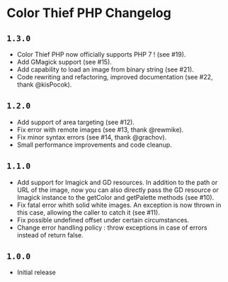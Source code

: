 # Color Thief PHP Changelog

## `1.3.0`

 * Color Thief PHP now officially supports PHP 7 ! (see #19).
 * Add GMagick support (see #15).
 * Add capability to load an image from binary string (see #21).
 * Code rewriting and refactoring, improved documentation (see #22, thank @kisPocok).

## `1.2.0`

 * Add support of area targeting (see #12).
 * Fix error with remote images (see #13, thank @rewmike).
 * Fix minor syntax errors (see #14, thank @grachov).
 * Small performance improvements and code cleanup.

## `1.1.0`

 * Add support for Imagick and GD resources. In addition to the path or URL of the image, now you can also directly pass the GD resource or Imagick instance to the getColor and getPalette methods  (see #10).
 * Fix fatal error whith solid white images. An exception is now thrown in this case, allowing the caller to catch it (see #11).
 * Fix possible undefined offset under certain circumstances.
 * Change error handling policy : throw exceptions in case of errors instead of return false.

## `1.0.0`

 * Initial release
